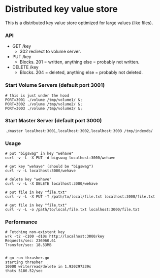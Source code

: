 # Distributed key value store
This is a distributed key value store optimized for large values (like files).


### API

- GET /key
  - 302 redirect to volume server.
- PUT /key
  - Blocks. 201 = written, anything else = probably not written.
- DELETE /key
  - Blocks. 204 = deleted, anything else = probably not deleted.

### Start Volume Servers (default port 3001)

```
# this is just under the hood
PORT=3001 ./volume /tmp/volume1/ &;
PORT=3002 ./volume /tmp/volume2/ &;
PORT=3003 ./volume /tmp/volume3/ &;
```

### Start Master Server (default port 3000)

```
./master localhost:3001,localhost:3002,localhost:3003 /tmp/indexdb/
```


### Usage

```
# put "bigswag" in key "wehave"
curl -v -L -X PUT -d bigswag localhost:3000/wehave

# get key "wehave" (should be "bigswag")
curl -v -L localhost:3000/wehave

# delete key "wehave"
curl -v -L -X DELETE localhost:3000/wehave

# put file in key "file.txt"
curl -v -L -X PUT -T /path/to/local/file.txt localhost:3000/file.txt

# get file in key "file.txt"
curl -v -L -o /path/to/local/file.txt localhost:3000/file.txt
```

### Performance

```
# Fetching non-existent key
wrk -t2 -c100 -d10s http://localhost:3000/key
Requests/sec: 236960.61
Transfer/sec: 18.53MB


# go run thrasher.go
starting thrasher
10000 write/read/delete in 1.930297339s
thats 5180.52/sec
```

